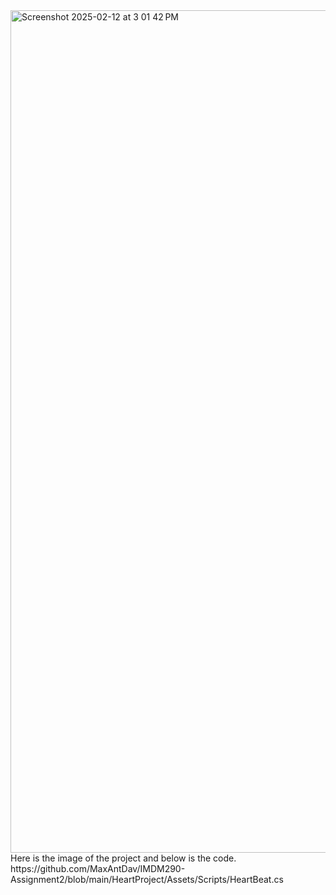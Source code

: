 <img width="1348" alt="Screenshot 2025-02-12 at 3 01 42 PM" src="https://github.com/user-attachments/assets/cd605783-3519-493f-b25b-0900d09e318a" />
Here is the image of the project and below is the code.
https://github.com/MaxAntDav/IMDM290-Assignment2/blob/main/HeartProject/Assets/Scripts/HeartBeat.cs
